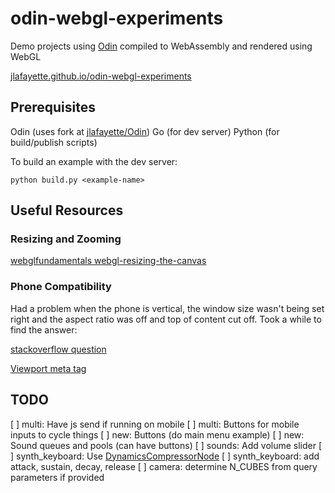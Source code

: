 # odin-webgl-experiments

Demo projects using [Odin]("https://odin-lang.org/") compiled to WebAssembly and rendered using WebGL

[jlafayette.github.io/odin-webgl-experiments](https://jlafayette.github.io/odin-webgl-experiments/)

## Prerequisites

Odin (uses fork at [jlafayette/Odin](https://github.com/jlafayette/Odin))
Go (for dev server)
Python (for build/publish scripts)

To build an example with the dev server:

```shell
python build.py <example-name>
```

## Useful Resources

### Resizing and Zooming

[webglfundamentals webgl-resizing-the-canvas](https://webglfundamentals.org/webgl/lessons/webgl-resizing-the-canvas.html)

### Phone Compatibility

Had a problem when the phone is vertical, the window size wasn't being set right and the
aspect ratio was off and top of content cut off.  Took a while to find the answer:

[stackoverflow question](https://stackoverflow.com/questions/26799330/why-does-window-innerheight-return-180-when-in-horizontal-orientation)

[Viewport meta tag](https://developer.mozilla.org/en-US/docs/Web/HTML/Viewport_meta_tag)

## TODO

[ ] multi: Have js send if running on mobile
[ ] multi: Buttons for mobile inputs to cycle things
[ ] new: Buttons (do main menu example)
[ ] new: Sound queues and pools (can have buttons)
[ ] sounds: Add volume slider
[ ] synth_keyboard: Use [DynamicsCompressorNode](https://developer.mozilla.org/en-US/docs/Web/API/DynamicsCompressorNode)
[ ] synth_keyboard: add attack, sustain, decay, release
[ ] camera: determine N_CUBES from query parameters if provided
